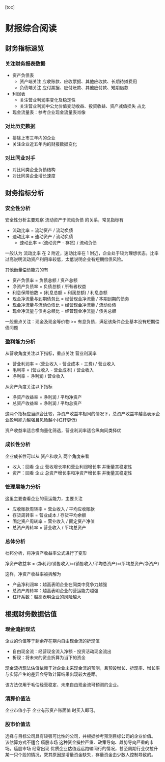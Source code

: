 [toc]

# 财报综合阅读

## 财务指标速览

### 关注财务报表数据

- 资产负债表
  - 资产端关注 应收账款、应收票据、其他应收款、长期待摊费用
  - 负债端关注 应付票据、应付账款、其他应付款、短期借款
- 利润表
  - 关注营业利润率变化及稳定性
  - 关注营业利润中公允价值变动收益、投资收益、资产减值损失 占比
- 现金流量表：参考企业现金流量表肖像

### 对比历史数据

- 排除上市三年内的企业
- 关注企业近五年内的财报数据变化

### 对比同业对手

- 对比同类企业负债结构
- 对比同类企业增长速度

## 财务指标分析

### 安全性分析

安全性分析主要观察 流动资产于流动负债 的关系，常见指标有

- 流动比率 = 流动资产 / 流动负债
- 速动比率 = 速动资产 / 流动负债
  - 速动比率 = (流动资产 - 存货) / 流动负债

一般认为 流动比率 在 2 附近，速动比率在 1 附近，企业处于较为理想状态。比率过高说明流动资产利用率较低，太低说明企业有短期偿债风险。

其他衡量偿债能力的有

- 资产负债率 = 负债总额 / 资产总额
- 净资产负债率 = 负债总额 / 所有者权益
- 利息保障倍数 = (利息总额 + 利润总额) / 利息总额
- 现金净流量与到期债务比 = 经营现金净流量 / 本期到期的债务
- 现金净流量与流动负债比 = 经营现金净流量 / 流动负债
- 现金净流量与债务总额比 = 经营现金净流量 / 债务总额

一般重点关注：现金及现金等价物 >= 有息负债，满足该条件企业基本没有短期偿债问题

### 盈利能力分析

从营收角度关注以下指标，重点关注 营业利润率

- 营业利润率 = (营业收入 - 营业成本 - 三费) / 营业收入
- 毛利率 = (营业收入 - 营业成本) / 营业收入
- 净利率 = 净利润 / 营业收入

从资产角度关注以下指标

- 净资产收益率 = 净利润 / 平均净资产
- 总资产收益率 = 净利润 / 平均总资产

这两个指标应当综合比较，净资产收益率相同的情况下，总资产收益率越高表示企业盈利能力越强且风险越小(杠杆更低)

资产收益率适合横向量化筛选，营业利润率适合纵向同类择优

### 成长性分析

企业成长性可以从 资产和收入 两个角度来看

- 收入：回看 企业 营收增长率和营业利润增长率 并衡量其稳定性
- 资产：回看 企业 总资产增长率和净资产增长率 并衡量其稳定性

### 管理层能力分析

这里主要查看企业的营运能力，主要关注

- 应收账款周转率 = 营业收入 / 平均应收账款
- 存货周转率 = 营业成本 / 存货平均余额
- 固定资产周转率 = 营业收入 / 固定资产净值
- 总资产周转率 = 营业收入 / 平均总资产

### 总体分析

杜邦分析，将净资产收益率公式进行了变形

净资产收益率 = (净利润/销售收入)×(销售收入/平均总资产)×(平均总资产/净资产)

这样，净资产收益率被拆解为

- 产品净利润率：越高表明企业在同类中竞争力越强
- 总资产周转率：越高表明企业的营运能力越强
- 杠杆系数：越高表明企业的风险越大

## 根据财务数据估值

### 现金流折现法

企业的价值等于剩余存在期内自由现金流的折现值

- 自由现金流：经营现金流入净额 - 投资活动现金流出
- 折现：将未来的资金折算为当下的资金

现金流折现法估值依赖于对企业未来现金流的预测，且预设增长、折现率、增长率 与实际产生的差异会导致计算结果出现较大差距。

该方法仅用于毛估经营稳定、未来自由现金流可预测的企业。

### 清算价值法

企业市值小于 企业有形资产账面值 时买入即可。

### 股市价值法

选择与目标公司具有较强可比性的公司，并根据参考预测目标公司的企业价值。
该估算方式不适合 癌股市场 这种资金操控严重、政策导向、趋势导向严重的市场。癌股市场 经常出现 优质企业估值远远跑输同行的情况，甚至周期行业仅拉升某一只个股的情况，究其原因是增量资金缺失，存量资金由少数人控制导致的。
